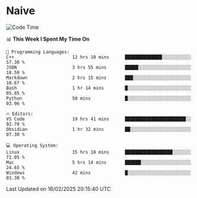 # Naive
<!-- ## 日拱一卒，功不唐捐 -->
<!-- [![GitHub Streak](https://streak-stats.demolab.com/?user=XiaoXKKK)](https://git.io/streak-stats) -->
<!--START_SECTION:waka-->
![Code Time](http://img.shields.io/badge/Code%20Time-270%20hrs%2037%20mins-blue)

📊 **This Week I Spent My Time On** 

```text
💬 Programming Languages: 
C++                      12 hrs 10 mins      ██████████████░░░░░░░░░░░   57.30 % 
JSON                     3 hrs 55 mins       █████░░░░░░░░░░░░░░░░░░░░   18.50 % 
Markdown                 2 hrs 15 mins       ███░░░░░░░░░░░░░░░░░░░░░░   10.67 % 
Bash                     1 hr 14 mins        █░░░░░░░░░░░░░░░░░░░░░░░░   05.85 % 
Python                   50 mins             █░░░░░░░░░░░░░░░░░░░░░░░░   03.96 % 

🔥 Editors: 
VS Code                  19 hrs 41 mins      ███████████████████████░░   92.70 % 
Obsidian                 1 hr 32 mins        ██░░░░░░░░░░░░░░░░░░░░░░░   07.30 % 

💻 Operating System: 
Linux                    15 hrs 18 mins      ██████████████████░░░░░░░   72.05 % 
Mac                      5 hrs 14 mins       ██████░░░░░░░░░░░░░░░░░░░   24.65 % 
Windows                  42 mins             █░░░░░░░░░░░░░░░░░░░░░░░░   03.30 % 
```


 Last Updated on 16/02/2025 20:15:40 UTC
<!--END_SECTION:waka-->
